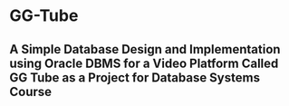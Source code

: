 # GG-Tube
<h2>A Simple Database Design and Implementation using Oracle DBMS for a Video Platform Called GG Tube as a Project for Database Systems Course<h2>
